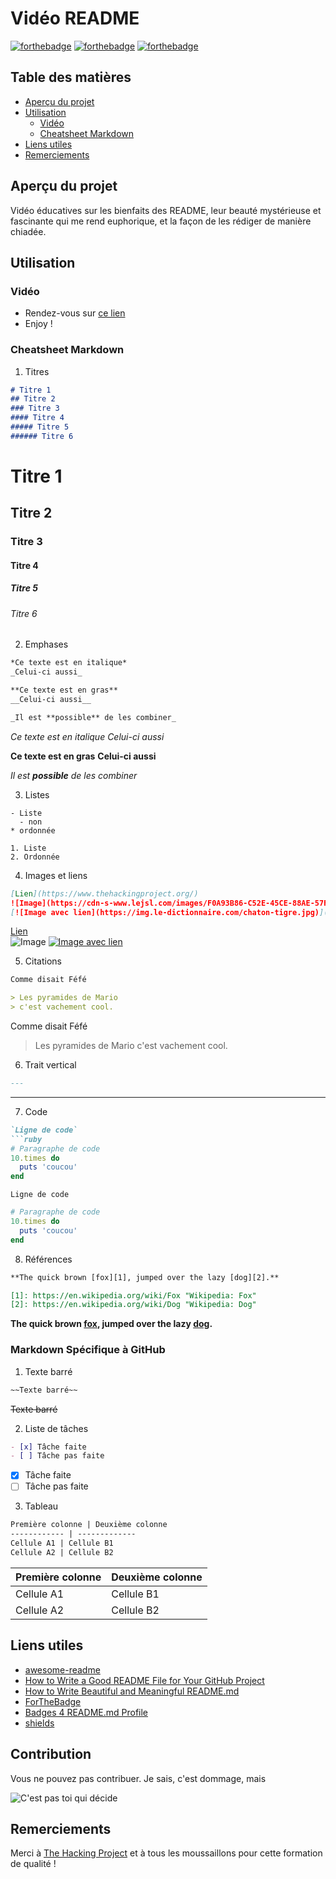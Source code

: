 # Vidéo README

[![forthebadge](https://forthebadge.com/images/badges/made-with-markdown.svg)](https://forthebadge.com)
[![forthebadge](https://forthebadge.com/images/badges/built-with-love.svg)](https://forthebadge.com)
[![forthebadge](https://forthebadge.com/images/badges/for-you.svg)](https://forthebadge.com)

## Table des matières

- [Aperçu du projet](#apercu-du-projet)
- [Utilisation](#utilisation)
  - [Vidéo](#video)
  - [Cheatsheet Markdown](#cheatsheet-markdown)
- [Liens utiles](#liens-utiles)
- [Remerciements](#remerciements)


## Aperçu du projet

Vidéo éducatives sur les bienfaits des README, leur beauté mystérieuse et fascinante qui me rend euphorique, et la façon de les rédiger de manière chiadée.

## Utilisation

### Vidéo

  - Rendez-vous sur [ce lien](#)
  - Enjoy !

### Cheatsheet Markdown

1. Titres

```markdown
# Titre 1
## Titre 2
### Titre 3
#### Titre 4
##### Titre 5
###### Titre 6
```

# Titre 1
## Titre 2
### Titre 3
#### Titre 4
##### Titre 5
###### Titre 6

2. Emphases

```markdown
*Ce texte est en italique*
_Celui-ci aussi_

**Ce texte est en gras**
__Celui-ci aussi__

_Il est **possible** de les combiner_
```

*Ce texte est en italique*
_Celui-ci aussi_

**Ce texte est en gras**
__Celui-ci aussi__

_Il est **possible** de les combiner_

3. Listes

```
- Liste
  - non
* ordonnée

1. Liste
2. Ordonnée
```

4. Images et liens

```markdown
[Lien](https://www.thehackingproject.org/)
![Image](https://cdn-s-www.lejsl.com/images/F0A93B86-C52E-45CE-88AE-57F3FC5BCFDF/NW_detail_M/title-1594060436.jpg)
[![Image avec lien](https://img.le-dictionnaire.com/chaton-tigre.jpg)](https://www.youtube.com/watch?v=dQw4w9WgXcQ)
```

[Lien](https://www.thehackingproject.org/)<br/>
![Image](https://cdn-s-www.lejsl.com/images/F0A93B86-C52E-45CE-88AE-57F3FC5BCFDF/NW_detail_M/title-1594060436.jpg)
[![Image avec lien](https://img.le-dictionnaire.com/chaton-tigre.jpg)](https://www.youtube.com/watch?v=dQw4w9WgXcQ)

5. Citations

```markdown
Comme disait Féfé

> Les pyramides de Mario
> c'est vachement cool.
```

Comme disait Féfé

> Les pyramides de Mario
> c'est vachement cool.

6. Trait vertical

```markdown
---
```

---

7. Code

```markdown
`Ligne de code`
```ruby
# Paragraphe de code
10.times do
  puts 'coucou'
end
```

`Ligne de code`
```ruby
# Paragraphe de code
10.times do
  puts 'coucou'
end
```

8. Références

```markdown
**The quick brown [fox][1], jumped over the lazy [dog][2].**

[1]: https://en.wikipedia.org/wiki/Fox "Wikipedia: Fox"
[2]: https://en.wikipedia.org/wiki/Dog "Wikipedia: Dog"
```

**The quick brown [fox][1], jumped over the lazy [dog][2].**

[1]: https://en.wikipedia.org/wiki/Fox "Wikipedia: Fox"
[2]: https://en.wikipedia.org/wiki/Dog "Wikipedia: Dog"

### Markdown Spécifique à GitHub

1. Texte barré

```markdown
~~Texte barré~~
```

~~Texte barré~~

2. Liste de tâches

```markdown
- [x] Tâche faite
- [ ] Tâche pas faite
```

- [x] Tâche faite
- [ ] Tâche pas faite

3. Tableau

```markdown
Première colonne | Deuxième colonne
------------ | -------------
Cellule A1 | Cellule B1
Cellule A2 | Cellule B2
```

Première colonne | Deuxième colonne
------------ | -------------
Cellule A1 | Cellule B1
Cellule A2 | Cellule B2

## Liens utiles

- [awesome-readme](https://github.com/matiassingers/awesome-readme)
- [How to Write a Good README File for Your GitHub Project](https://www.freecodecamp.org/news/how-to-write-a-good-readme-file/)
- [How to Write Beautiful and Meaningful README.md](https://dev.to/silentlad/how-to-write-beautiful-and-meaningful-readme-md-jp3)
- [ForTheBadge](https://forthebadge.com/)
- [Badges 4 README.md Profile](https://github.com/alexandresanlim/Badges4-README.md-Profile)
- [shields](https://shields.io)

## Contribution

Vous ne pouvez pas contribuer. Je sais, c'est dommage, mais

![C'est pas toi qui décide](https://c.tenor.com/CUWQiY7ldMoAAAAC/fanta-pas-toi-qui-d%C3%A9cide.gif)

## Remerciements

Merci à [The Hacking Project](https://www.thehackingproject.org/) et à tous les moussaillons pour cette formation de qualité !
